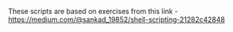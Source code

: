 These scripts are based on exercises from this link - 
https://medium.com/@sankad_19852/shell-scripting-21282c42848
